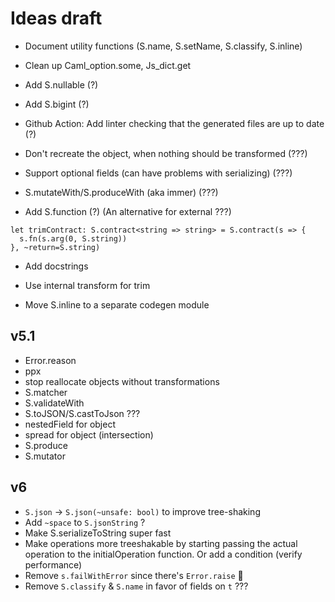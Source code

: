 # Ideas draft

- Document utility functions (S.name, S.setName, S.classify, S.inline)

- Clean up Caml_option.some, Js_dict.get

- Add S.nullable (?)

- Add S.bigint (?)

- Github Action: Add linter checking that the generated files are up to date (?)

- Don't recreate the object, when nothing should be transformed (???)

- Support optional fields (can have problems with serializing) (???)

- S.mutateWith/S.produceWith (aka immer) (???)

- Add S.function (?) (An alternative for external ???)

```
let trimContract: S.contract<string => string> = S.contract(s => {
  s.fn(s.arg(0, S.string))
}, ~return=S.string)
```

- Add docstrings

- Use internal transform for trim

- Move S.inline to a separate codegen module

## v5.1

- Error.reason
- ppx
- stop reallocate objects without transformations
- S.matcher
- S.validateWith
- S.toJSON/S.castToJson ???
- nestedField for object
- spread for object (intersection)
- S.produce
- S.mutator

## v6

- `S.json` -> `S.json(~unsafe: bool)` to improve tree-shaking
- Add `~space` to `S.jsonString` ?
- Make S.serializeToString super fast
- Make operations more treeshakable by starting passing the actual operation to the initialOperation function. Or add a condition (verify performance)
- Remove `s.failWithError` since there's `Error.raise` 🤔
- Remove `S.classify` & `S.name` in favor of fields on `t` ???
